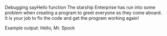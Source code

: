 Debugging sayHello function
The starship Enterprise has run into some problem when creating a program to greet everyone as they come aboard. 
It is your job to fix the code and get the program working again!

Example output:
Hello, Mr. Spock
